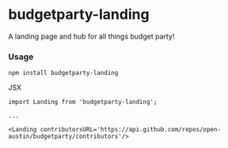 # budgetparty-landing
A landing page and hub for all things budget party!

### Usage

```
npm install budgetparty-landing
```

JSX

```
import Landing from 'budgetparty-landing';

...

<Landing contributorsURL='https://api.github.com/repos/open-austin/budgetparty/contributors'/>
```
